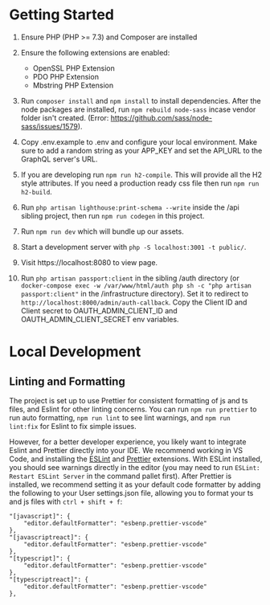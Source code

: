 # Getting Started

1. Ensure PHP (PHP >= 7.3) and Composer are installed
2. Ensure the following extensions are enabled:
    * OpenSSL PHP Extension
    * PDO PHP Extension
    * Mbstring PHP Extension
3. Run `composer install` and `npm install` to install dependencies. After the node packages are installed, run `npm rebuild node-sass` incase vendor folder isn't created. (Error: https://github.com/sass/node-sass/issues/1579).
4. Copy .env.example to .env and configure your local environment. Make sure to add a random string as your APP_KEY and set the API_URL to the GraphQL server's URL.
5. If you are developing run `npm run h2-compile`. This will provide all the H2 style attributes. If you need a production ready css file then run `npm run h2-build`.
6. Run `php artisan lighthouse:print-schema --write` inside the /api sibling project, then run `npm run codegen` in this project.
7. Run `npm run dev` which will bundle up our assets.
8. Start a development server with `php -S localhost:3001 -t public/`.
9. Visit https://localhost:8080 to view page.

9. Run `php artisan passport:client` in the sibling /auth directory (or `docker-compose exec -w /var/www/html/auth php sh -c "php artisan passport:client"` in the /infrastructure directory). Set it to redirect to `http://localhost:8000/admin/auth-callback`. Copy the Client ID and Client secret to OAUTH_ADMIN_CLIENT_ID and OAUTH_ADMIN_CLIENT_SECRET env variables.

# Local Development

## Linting and Formatting
The project is set up to use Prettier for consistent formatting of js and ts files, and Eslint for other linting concerns. You can run `npm run prettier` to run auto formatting, `npm run lint` to see lint warnings, and `npm run lint:fix` for Eslint to fix simple issues.

However, for a better developer experience, you likely want to integrate Eslint and Prettier directly into your IDE. We recommend working in VS Code, and installing the [ESLint](https://marketplace.visualstudio.com/items?itemName=dbaeumer.vscode-eslint) and [Prettier](https://marketplace.visualstudio.com/items?itemName=esbenp.prettier-vscode) extensions. With ESLint installed, you should see warnings directly in the editor (you may need to run `ESLint: Restart ESLint Server` in the command pallet first). After Prettier is installed, we recommend setting it as your default code formatter by adding the following to your User settings.json file, allowing you to format your ts and js files with `ctrl + shift + f`:
```
"[javascript]": {
    "editor.defaultFormatter": "esbenp.prettier-vscode"
},
"[javascriptreact]": {
    "editor.defaultFormatter": "esbenp.prettier-vscode"
},
"[typescript]": {
    "editor.defaultFormatter": "esbenp.prettier-vscode"
},
"[typescriptreact]": {
    "editor.defaultFormatter": "esbenp.prettier-vscode"
},
```
